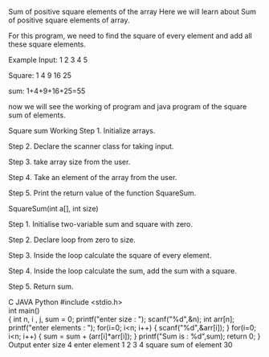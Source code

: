 Sum of positive square elements of the array
Here we will learn about Sum of positive square elements of array.

For this program, we need to find the square of every element and add all these square elements.

Example
Input:       1 2 3 4 5

Square:     1 4 9 16 25

sum:        1+4+9+16+25=55

now we will see the working of program and java program of the square sum of elements.

Square sum
Working
Step 1. Initialize arrays.

Step 2. Declare the scanner class for taking input.

Step 3. take array size from the user.

Step 4. Take an element of the array from the user.

Step 5.  Print the return value of the function SquareSum.

SquareSum(int a[], int size)

Step 1. Initialise two-variable sum and square with zero.

Step 2.  Declare loop from zero to size.

Step 3.  Inside the loop calculate the square of every element.

Step 4.  Inside the loop calculate the sum, add the sum with a square.

Step 5. Return sum.

C	JAVA	Python
#include <stdio.h>  
int main()  
{
    int n, i , j, sum = 0;
    printf("enter size : ");
    scanf("%d",&n);
    int arr[n];
    printf("enter elements : ");
    for(i=0; i<n; i++)
    {
        scanf("%d",&arr[i]);
    }
    for(i=0; i<n; i++)
    {
        sum = sum + (arr[i]*arr[i]);
    }
    printf("Sum is : %d",sum);
    return 0;
}
Output
enter size 
4
enter element
1
2
3
4
square sum of element 30
